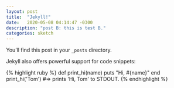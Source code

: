 ```yaml
---
layout: post
title:  "Jekyll!"
date:   2020-05-08 04:14:47 -0300
description: "post B: this is test B."
categories: sketch
---
```

You’ll find this post in your `_posts` directory.

Jekyll also offers powerful support for code snippets:

{% highlight ruby %}
def print_hi(name)
  puts "Hi, #{name}"
end
print_hi('Tom')
#=> prints 'Hi, Tom' to STDOUT.
{% endhighlight %}

